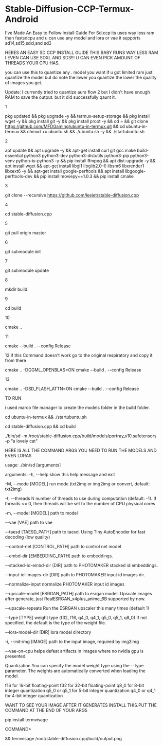 # Stable-Diffusion-CCP-Termux-Android
I've Made An Easy to Follow install Guide For Sd.ccp its uses way less ram than fastsdcpu and u can use any model and lora or vae it supports sd14,sd15,sdxl,and sd3





HERES AN EASY SD
CCP INSTALL GUIDE THIS BABY RUNS WAY LESS RAM I EVEN CAN USE SDXL AND SD3!!! 
U CAN EVEN PICK AMOUNT OF THREADS YOUR CPU HAS.

you can use this to quantize any . model you want if u got limited ram just quantize the model but do note the lower you quantize the lower the quality of images you get.

Update: I currently tried to quantize aura flow 2 but I didn't have enough RAM to save the output. but it did successfully qaunt it.

1

pkg updated && pkg upgrade -y && termux-setup-storage && pkg install wget -y && pkg install git -y && pkg install proot -y && cd ~ && git clone https://github.com/MFDGaming/ubuntu-in-termux.git && cd ubuntu-in-termux && chmod +x ubuntu.sh && ./ubuntu.sh -y && ./startubuntu.sh

2

apt update && apt upgrade -y && apt-get install curl git gcc make build-essential python3 python3-dev python3-distutils python3-pip python3-venv python-is-python3 -y && pip install ffmpeg && apt dist-upgrade -y && apt install wget && apt-get install libgl1 libglib2.0-0 libsm6 libxrender1 libxext6 -y && apt-get install google-perftools &&
apt install libgoogle-perftools-dev && pip install moviepy==1.0.3 && pip install cmake

3

git clone --recursive https://github.com/leejet/stable-diffusion.cpp

4

cd stable-diffusion.cpp

5

git pull origin master

6

git submodule init

7

git submodule update

8

mkdir build

9

cd build

10

cmake ..

11

cmake --build . --config Release

12
if this Command doesn't work go to the original respiratory and copy it from there

cmake .. -DGGML_OPENBLAS=ON
cmake --build . --config Release

13

cmake .. -DSD_FLASH_ATTN=ON
cmake --build . --config Release


TO RUN

i used marco file manager to create the models folder in the build folder.

cd ubuntu-in-termux && ./startubuntu.sh


cd stable-diffusion.cpp && cd build


./bin/sd -m /root/stable-diffusion.cpp/build/models/portray_v10.safetensors -p "a lovely cat"









HERE IS ALL THE COMMAND ARGS YOU NEED TO RUN THE MODELS AND EVEN LORAS


usage: ./bin/sd [arguments]

arguments:
  -h, --help                         show this help message and exit
  
-M, --mode [MODEL]                 run mode (txt2img or img2img or convert, default: txt2img)
  
-t, --threads N                    number of threads to use during computation (default: -1).
                                     If threads <= 0, then threads will be set to the number of CPU physical cores
  
-m, --model [MODEL]                path to model
 
 --vae [VAE]                        path to vae
  
--taesd [TAESD_PATH]               path to taesd. Using Tiny AutoEncoder for fast decoding (low quality)
  
--control-net [CONTROL_PATH]       path to control net model
  
--embd-dir [EMBEDDING_PATH]        path to embeddings.
  
--stacked-id-embd-dir [DIR]        path to PHOTOMAKER stacked id embeddings.
  
--input-id-images-dir [DIR]        path to PHOTOMAKER input id images dir.
  
--normalize-input                  normalize PHOTOMAKER input id images
  
--upscale-model [ESRGAN_PATH]      path to esrgan model. Upscale images after generate, just RealESRGAN_x4plus_anime_6B supported by now.
  
--upscale-repeats                  Run the ESRGAN upscaler this many times (default 1)
  
--type [TYPE]                      weight type (f32, f16, q4_0, q4_1, q5_0, q5_1, q8_0)
                                     If not specified, the default is the type of the weight file.
  
--lora-model-dir [DIR]             lora model directory
  
-i, --init-img [IMAGE]             path to the input image, required by img2img

--vae-on-cpu 
helps defeat artifacts in images where no nvidia gpu is presented 







Quantization
You can specify the model weight type using the --type parameter. The weights are automatically converted when loading the model.

f16 for 16-bit floating-point
f32 for 32-bit floating-point
q8_0 for 8-bit integer quantization
q5_0 or q5_1 for 5-bit integer quantization
q4_0 or q4_1 for 4-bit integer quantization


WANT TO SEE YOUR IMAGE AFTER IT GENERATES INSTALL THIS.PUT THE COMMAND AT THE END OF YOUR ARGS

pip install termvisage

COMMAND>

 && termvisage /root/stable-diffusion.cpp/build/output.png





